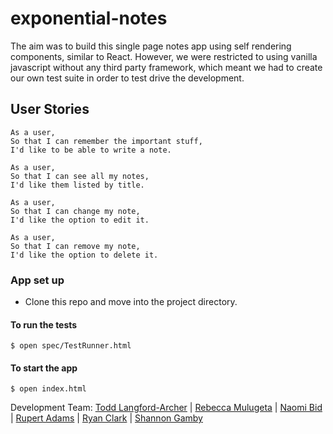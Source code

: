 # exponential-notes

The aim was to build this single page notes app using self rendering components, similar to React. 
However, we were restricted to using vanilla javascript without any third party framework, which meant we had to create our own test suite in order to test drive the development.

## User Stories
```
As a user,
So that I can remember the important stuff,
I'd like to be able to write a note.
```
```
As a user,
So that I can see all my notes,
I'd like them listed by title.
```
```
As a user,
So that I can change my note,
I'd like the option to edit it.
```
```
As a user,
So that I can remove my note,
I'd like the option to delete it.
```

### App set up
- Clone this repo and move into the project directory.
#### To run the tests
```
$ open spec/TestRunner.html
```
#### To start the app
```
$ open index.html
```

Development Team: [Todd Langford-Archer](https://github.com/toddpla) | [Rebecca Mulugeta](https://github.com/becc-mu) | [Naomi Bid](https://github.com/NaomiBid) | [Rupert Adams](https://github.com/Rupieeroo) | [Ryan Clark](https://github.com/RyanWolfen7) |  [Shannon Gamby](https://github.com/shannongamby) 


